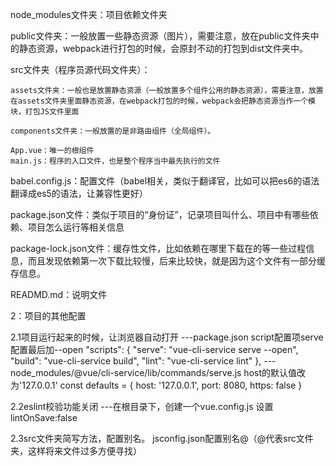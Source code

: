 node_modules文件夹：项目依赖文件夹

public文件夹：一般放置一些静态资源（图片），需要注意，放在public文件夹中的静态资源，webpack进行打包的时候，会原封不动的打包到dist文件夹中。

src文件夹（程序员源代码文件夹）：

    assets文件夹：一般也是放置静态资源（一般放置多个组件公用的静态资源），需要注意，放置在assets文件夹里面静态资源，在webpack打包的时候，webpack会把静态资源当作一个模块，打包JS文件里面

    components文件夹：一般放置的是非路由组件（全局组件）。

    App.vue：唯一的根组件
    main.js：程序的入口文件，也是整个程序当中最先执行的文件

babel.config.js：配置文件（babel相关，类似于翻译官，比如可以把es6的语法翻译成es5的语法，让兼容性更好）

package.json文件：类似于项目的“身份证”，记录项目叫什么、项目中有哪些依赖、项目怎么运行等相关信息

package-lock.json文件：缓存性文件，比如依赖在哪里下载在的等一些过程信息，而且发现依赖第一次下载比较慢，后来比较快，就是因为这个文件有一部分缓存信息。

READMD.md：说明文件

2：项目的其他配置

2.1项目运行起来的时候，让浏览器自动打开
---package.json
    script配置项serve配置最后加--open
    "scripts": {
    "serve": "vue-cli-service serve --open",
    "build": "vue-cli-service build",
    "lint": "vue-cli-service lint"
  },
---node_modules/@vue/cli-service/lib/commands/serve.js
    host的默认值改为'127.0.0.1'
    const defaults = {
    host: '127.0.0.1',
    port: 8080,
    https: false
    }

2.2eslint校验功能关闭
  ---在根目录下，创建一个vue.config.js
    设置lintOnSave:false

2.3src文件夹简写方法，配置别名。
jsconfig.json配置别名@（@代表src文件夹，这样将来文件过多方便寻找）